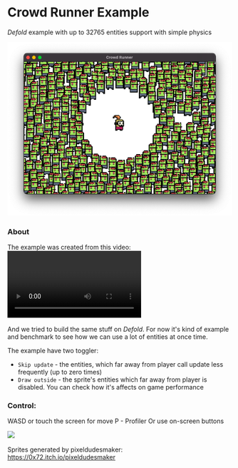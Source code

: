 # Crowd Runner Example


_Defold_ example with up to 32765 entities support with simple physics


![](media/banner.png)


### About
The example was created from this video:
![](media/ref_video.mp4)

And we tried to build the same stuff on _Defold_. For now it's kind of example and benchmark to see how we can use a lot of entities at once time.

The example have two toggler:
- `Skip update` - the entities, which far away from player call update less frequently (up to zero times)
- `Draw outside` - the sprite's entities which far away from player is disabled. You can check how it's affects on game performance


### Control:
WASD or touch the screen for move
P - Profiler
Or use on-screen buttons


![](media/game.gif)


Sprites generated by pixeldudesmaker: https://0x72.itch.io/pixeldudesmaker
